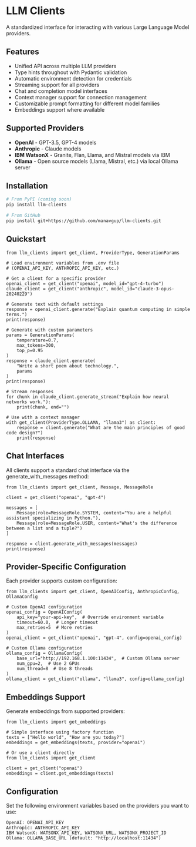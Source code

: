 # LLM Clients

A standardized interface for interacting with various Large Language Model providers.

## Features

- Unified API across multiple LLM providers
- Type hints throughout with Pydantic validation
- Automatic environment detection for credentials
- Streaming support for all providers
- Chat and completion model interfaces
- Context manager support for connection management
- Customizable prompt formatting for different model families
- Embeddings support where available

## Supported Providers

- **OpenAI** - GPT-3.5, GPT-4 models
- **Anthropic** - Claude models
- **IBM WatsonX** - Granite, Flan, Llama, and Mistral models via IBM
- **Ollama** - Open source models (Llama, Mistral, etc.) via local Ollama server

## Installation

```bash
# From PyPI (coming soon)
pip install llm-clients

# From GitHub
pip install git+https://github.com/manavgup/llm-clients.git
```

## Quickstart
```
from llm_clients import get_client, ProviderType, GenerationParams

# Load environment variables from .env file
# (OPENAI_API_KEY, ANTHROPIC_API_KEY, etc.)

# Get a client for a specific provider
openai_client = get_client("openai", model_id="gpt-4-turbo")
claude_client = get_client("anthropic", model_id="claude-3-opus-20240229")

# Generate text with default settings
response = openai_client.generate("Explain quantum computing in simple terms.")
print(response)

# Generate with custom parameters
params = GenerationParams(
    temperature=0.7,
    max_tokens=300,
    top_p=0.95
)
response = claude_client.generate(
    "Write a short poem about technology.",
    params
)
print(response)

# Stream responses
for chunk in claude_client.generate_stream("Explain how neural networks work."):
    print(chunk, end="")

# Use with a context manager
with get_client(ProviderType.OLLAMA, "llama3") as client:
    response = client.generate("What are the main principles of good code design?")
    print(response)
```

## Chat Interfaces
All clients support a standard chat interface via the generate_with_messages method:

```
from llm_clients import get_client, Message, MessageRole

client = get_client("openai", "gpt-4")

messages = [
    Message(role=MessageRole.SYSTEM, content="You are a helpful assistant specializing in Python."),
    Message(role=MessageRole.USER, content="What's the difference between a list and a tuple?")
]

response = client.generate_with_messages(messages)
print(response)
```

## Provider-Specific Configuration

Each provider supports custom configuration:

```
from llm_clients import get_client, OpenAIConfig, AnthropicConfig, OllamaConfig

# Custom OpenAI configuration
openai_config = OpenAIConfig(
    api_key="your-api-key",  # Override environment variable
    timeout=60.0,  # Longer timeout
    max_retries=5  # More retries
)
openai_client = get_client("openai", "gpt-4", config=openai_config)

# Custom Ollama configuration
ollama_config = OllamaConfig(
    base_url="http://192.168.1.100:11434",  # Custom Ollama server
    num_gpu=2,  # Use 2 GPUs
    num_thread=8  # Use 8 threads
)
ollama_client = get_client("ollama", "llama3", config=ollama_config)
```

## Embeddings Support

Generate embeddings from supported providers:
```
from llm_clients import get_embeddings

# Simple interface using factory function
texts = ["Hello world", "How are you today?"]
embeddings = get_embeddings(texts, provider="openai")

# Or use a client directly
from llm_clients import get_client

client = get_client("openai")
embeddings = client.get_embeddings(texts)
```

## Configuration
Set the following environment variables based on the providers you want to use:

```
OpenAI: OPENAI_API_KEY
Anthropic: ANTHROPIC_API_KEY
IBM WatsonX: WATSONX_API_KEY, WATSONX_URL, WATSONX_PROJECT_ID
Ollama: OLLAMA_BASE_URL (default: "http://localhost:11434")
```